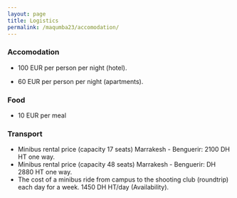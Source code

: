 ```yaml
---
layout: page
title: Logistics
permalink: /maqumba23/accomodation/
---
```

### Accomodation
* 100 EUR per person per night (hotel).

* 60 EUR per person per night (apartments).

### Food
* 10 EUR per meal

### Transport 
* Minibus rental price (capacity 17 seats) Marrakesh - Benguerir: 2100 DH HT one way.
* Minibus rental price (capacity 48 seats) Marrakesh - Benguerir: DH 2880 HT one way.
* The cost of a minibus ride from campus to the shooting club (roundtrip) each day for a week. 1450 DH HT/day (Availability).